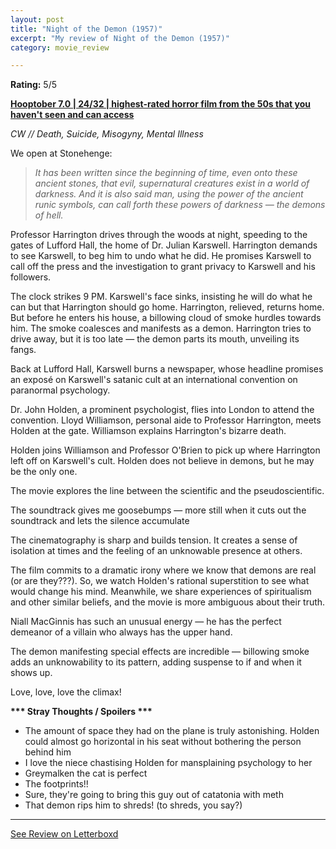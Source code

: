 ```yaml
---
layout: post
title: "Night of the Demon (1957)"
excerpt: "My review of Night of the Demon (1957)"
category: movie_review

---
```


**Rating:** 5/5

<b><a href="https://boxd.it/pOK5i/detail" rel="nofollow">Hooptober 7.0 | 24/32 | highest-rated horror film from the 50s that you haven't seen and can access</a></b>

<i>CW // Death, Suicide, Misogyny, Mental Illness</i>

We open at Stonehenge:

<blockquote><i>It has been written since the beginning of time, even onto these ancient stones, that evil, supernatural creatures exist in a world of darkness. And it is also said man, using the power of the ancient runic symbols, can call forth these powers of darkness — the demons of hell.</i></blockquote>Professor Harrington drives through the woods at night, speeding to the gates of Lufford Hall, the home of Dr. Julian Karswell. Harrington demands to see Karswell, to beg him to undo what he did. He promises Karswell to call off the press and the investigation to grant privacy to Karswell and his followers.

The clock strikes 9 PM. Karswell's face sinks, insisting he will do what he can but that Harrington should go home. Harrington, relieved, returns home. But before he enters his house, a billowing cloud of smoke hurdles towards him. The smoke coalesces and manifests as a demon. Harrington tries to drive away, but it is too late — the demon parts its mouth, unveiling its fangs.

Back at Lufford Hall, Karswell burns a newspaper, whose headline promises an exposé on Karswell's satanic cult at an international convention on paranormal psychology.

Dr. John Holden, a prominent psychologist, flies into London to attend the convention. Lloyd Williamson, personal aide to Professor Harrington, meets Holden at the gate. Williamson explains Harrington's bizarre death.

Holden joins Williamson and Professor O'Brien to pick up where Harrington left off on Karswell's cult. Holden does not believe in demons, but he may be the only one.

The movie explores the line between the scientific and the pseudoscientific.

The soundtrack gives me goosebumps — more still when it cuts out the soundtrack and lets the silence accumulate 

The cinematography is sharp and builds tension. It creates a sense of isolation at times and the feeling of an unknowable presence at others.

The film commits to a dramatic irony where we know that demons are real (or are they???). So, we watch Holden's rational superstition to see what would change his mind. Meanwhile, we share experiences of spiritualism and other similar beliefs, and the movie is more ambiguous about their truth.

Niall MacGinnis has such an unusual energy — he has the perfect demeanor of a villain who always has the upper hand.

The demon manifesting special effects are incredible — billowing smoke adds an unknowability to its pattern, adding suspense to if and when it shows up.

Love, love, love the climax!


<b>*** Stray Thoughts / Spoilers ***</b>
* The amount of space they had on the plane is truly astonishing. Holden could almost go horizontal in his seat without bothering the person behind him
* I love the niece chastising Holden for mansplaining psychology to her
* Greymalken the cat is perfect
* The footprints!!
* Sure, they're going to bring this guy out of catatonia with meth
* That demon rips him to shreds! (to shreds, you say?)

<hr>

[See Review on Letterboxd](https://boxd.it/5UhkZh)
